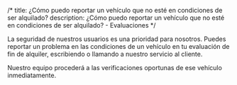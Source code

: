 /*
title: ¿Cómo puedo reportar un vehículo que no esté en condiciones de ser alquilado?
description: ¿Cómo puedo reportar un vehículo que no esté en condiciones de ser alquilado? - Evaluaciones
*/

La seguridad de nuestros usuarios es una prioridad para nosotros. Puedes reportar un problema en las condiciones de un vehículo en tu evaluación de fin de alquiler, escribiendo o llamando a nuestro servicio al cliente.

Nuestro equipo procederá a las verificaciones oportunas de ese vehículo inmediatamente.

